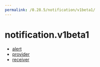 ```yaml
---
permalink: /0.28.5/notification/v1beta1/
---
```


# notification.v1beta1



* [alert](alert.md)
* [provider](provider.md)
* [receiver](receiver.md)